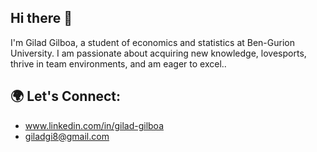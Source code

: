 ## Hi there 👋
I'm Gilad Gilboa, a student of economics and statistics at Ben-Gurion University.
I am passionate about acquiring new knowledge, lovesports, thrive in team environments, and am eager to excel..

## 🌍 Let's Connect:
- www.linkedin.com/in/gilad-gilboa
- giladgi8@gmail.com
  


